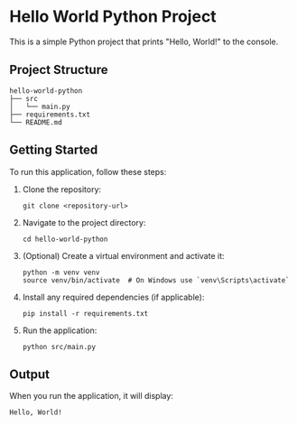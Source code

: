 # Hello World Python Project

This is a simple Python project that prints "Hello, World!" to the console.

## Project Structure

```
hello-world-python
├── src
│   └── main.py
├── requirements.txt
└── README.md
```

## Getting Started

To run this application, follow these steps:

1. Clone the repository:
   ```
   git clone <repository-url>
   ```

2. Navigate to the project directory:
   ```
   cd hello-world-python
   ```

3. (Optional) Create a virtual environment and activate it:
   ```
   python -m venv venv
   source venv/bin/activate  # On Windows use `venv\Scripts\activate`
   ```

4. Install any required dependencies (if applicable):
   ```
   pip install -r requirements.txt
   ```

5. Run the application:
   ```
   python src/main.py
   ```

## Output

When you run the application, it will display:
```
Hello, World!
```